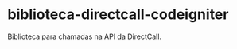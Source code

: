 biblioteca-directcall-codeigniter
=================================

Biblioteca para chamadas na API da DirectCall.
